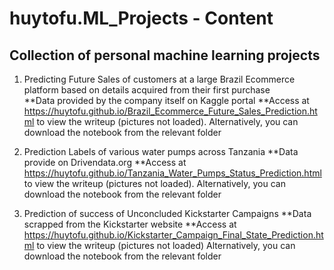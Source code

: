 # huytofu.ML_Projects - Content

## Collection of personal machine learning projects

1. Predicting Future Sales of customers at a large Brazil Ecommerce platform based on details acquired from their first purchase   
**Data provided by the company itself on Kaggle portal
**Access at https://huytofu.github.io/Brazil_Ecommerce_Future_Sales_Prediction.html to view the writeup (pictures not loaded). Alternatively, you can download the notebook from the relevant folder

2. Prediction Labels of various water pumps across Tanzania
**Data provide on Drivendata.org
**Access at https://huytofu.github.io/Tanzania_Water_Pumps_Status_Prediction.html to view the writeup (pictures not loaded). Alternatively, you can download the notebook from the relevant folder

3. Prediction of success of Unconcluded Kickstarter Campaigns
**Data scrapped from the Kickstarter website 
**Access at https://huytofu.github.io/Kickstarter_Campaign_Final_State_Prediction.html to view the writeup (pictures not loaded)
Alternatively, you can download the notebook from the relevant folder
